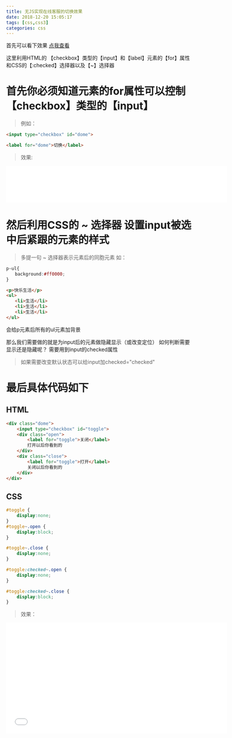```yaml
---
title: 无JS实现在线客服的切换效果
date: 2018-12-20 15:05:17
tags: [css,css3]
categories: css
---
```


首先可以看下效果
[点我查看](http://www.lofly.cn/)

这里利用HTML的 【checkbox】类型的【input】和【label】元素的【for】属性
和CSS的【:checked】选择器以及【~】选择器

<!-- more -->

# 首先你必须知道<label>元素的for属性可以控制【checkbox】类型的【input】
> 例如：

```html
<input type="checkbox" id="dome">

<label for="dome">切换</label>
```
> 效果:
<iframe src="{% asset_path 01.html %}" width="600" height="100" frameborder="no" border="0" marginwidth="0" marginheight="0" allowtransparency="yes"></iframe>

# 然后利用CSS的 ~ 选择器 设置input被选中后紧跟的元素的样式
> 多提一句
> ~ 选择器表示元素后的同胞元素
如：
```CSS
p~ul{
　　background:#ff0000;
}
```
```HTML
<p>快乐生活</p>
<ul>
　　<li>生活</li>
　　<li>生活</li>
　　<li>生活</li>
</ul>
```
会给p元素后所有的ul元素加背景

那么我们需要做的就是为input后的元素做隐藏显示（或改变定位）
如何判断需要显示还是隐藏呢？
需要用到input的checked属性

> 如果需要改变默认状态可以给input加checked="checked"

# 最后具体代码如下

## HTML
```html
<div class="dome">
    <input type="checkbox" id="toggle">
    <div class="open">
        <label for="toggle">关闭</label>
        打开以后你看到的
    </div>
    <div class="close">
        <label for="toggle">打开</label>
        关闭以后你看到的
    </div>
</div>
```

## CSS
```css
#toggle {
    display:none;
}
#toggle~.open {
    display:block;
}

#toggle~.close {
    display:none;
}

#toggle:checked~.open {
    display:none;
}

#toggle:checked~.close {
    display:block;
}
```

> 效果：

<iframe src="{% asset_path 02.html %}" width="600" height="300" frameborder="no" border="0" marginwidth="0" marginheight="0" allowtransparency="yes"></iframe>
